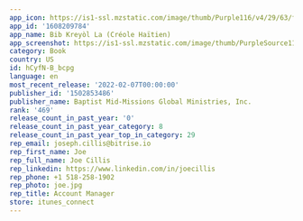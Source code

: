 ```yaml
---
app_icon: https://is1-ssl.mzstatic.com/image/thumb/Purple116/v4/29/63/f7/2963f70d-17d2-03a4-8ae4-b0eb45c228b9/AppIcon-1x_U007emarketing-0-7-0-85-220.png/1024x1024bb.png
app_id: '1608209784'
app_name: Bib Kreyòl La (Créole Haïtien)
app_screenshot: https://is1-ssl.mzstatic.com/image/thumb/PurpleSource116/v4/7b/1d/97/7b1d971d-91d0-a494-e46a-9b5df23e1ae1/a18a2ab2-e22a-447a-88c5-f09c81aaccd6_Simulator_Screen_Shot_-_iPhone_11_Pro_Max_-_2022-02-02_at_13.49.03.png/1242x2688bb.png
category: Book
country: US
id: hCyfN-B_bcpg
language: en
most_recent_release: '2022-02-07T00:00:00'
publisher_id: '1502853486'
publisher_name: Baptist Mid-Missions Global Ministries, Inc.
rank: '469'
release_count_in_past_year: '0'
release_count_in_past_year_category: 8
release_count_in_past_year_top_in_category: 29
rep_email: joseph.cillis@bitrise.io
rep_first_name: Joe
rep_full_name: Joe Cillis
rep_linkedin: https://www.linkedin.com/in/joecillis
rep_phone: +1 518-258-1902
rep_photo: joe.jpg
rep_title: Account Manager
store: itunes_connect
---
```

